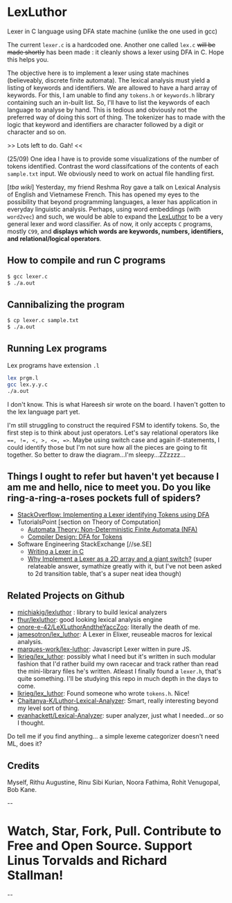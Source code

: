 # LexLuthor
Lexer in C language using DFA state machine (unlike the one used in gcc)

The current `lexer.c` is a hardcoded one. Another one called `lex.c` ~~will be made shortly~~ has been made : it cleanly shows a lexer using DFA in C. Hope this helps you.

The objective here is to implement a lexer using state machines (believeably, discrete finite automata). The lexical analysis must yield a listing of keywords and identifiers. We are allowed to have a hard array of keywords. For this, I am unable to find any `tokens.h` or `keywords.h` library containing such an in-built list. So, I'll have to list the keywords of each language to analyse by hand. This is tedious and obviously not the preferred way of doing this sort of thing.
The tokenizer has to made with the logic that keyword and identifiers are character followed by a digit or character and so on.

\>> Lots left to do. Gah! <<

(25/09) One idea I have is to provide some visualizations of the number of tokens identified. 
Contrast the word classifcations of the contents of each `sample.txt` input.
We obviously need to work on actual file handling first.

[*tba wiki*] Yesterday, my friend Reshma Roy gave a talk on Lexical Analysis of English and Vietnamese French. This has opened my eyes to the possibility that beyond programming languages, a lexer has application in everyday linguistic analysis. Perhaps, using word embeddings (with `word2vec`) and such, we would be able to expand the [LexLuthor](nickkartha.github.io/LexLuthor) to be a very general lexer and word classifier. As of now, it only accepts `C` programs, mostly `C99`, and **displays which words are keywords, numbers, identifiers, and relational/logical operators**.

## How to compile and run C programs
```bash
$ gcc lexer.c
$ ./a.out
```

## Cannibalizing the program
```bash
$ cp lexer.c sample.txt
$ ./a.out
```

## Running Lex programs
Lex programs have extension `.l`
```bash
lex prgm.l
gcc lex.y.y.c
./a.out
```
I don't know. This is what Hareesh sir wrote on the board. I haven't gotten to the lex language part yet.

I'm still struggling to construct the required FSM to identify tokens. So, the first step is to think about just operators. Let's say relational operators like `==, !=, <, >, <=, =>`. Maybe using switch case and again if-statements, I could identify those but I'm not sure how all the pieces are going to fit together. So better to draw the diagram...I'm sleepy...ZZzzzz...

## Things I ought to refer but haven't yet because I am me and hello, nice to meet you. Do you like ring-a-ring-a-roses pockets full of spiders?
- [StackOverflow: Implementing a Lexer identifying Tokens using DFA](https://stackoverflow.com/questions/23329441/implementing-a-lexer-identifying-tokens-after-creating-dfa)
- TutorialsPoint [section on Theory of Computation]
    - [Automata Theory: Non-Deterministic Finite Automata (NFA)](https://www.tutorialspoint.com/automata_theory/non_deterministic_finite_automaton.htm)
    - [Compiler Design: DFA for Tokens](https://www.tutorialspoint.com/compiler_design/dfa_for_tokens.asp)
- Software Engineering StackExchange [//se.SE]
    - [Writing a Lexer in C](https://softwareengineering.stackexchange.com/questions/127889/writing-a-lexer-in-c)
    - [Why Implement a Lexer as a 2D array and a giant switch?](https://softwareengineering.stackexchange.com/questions/257757/why-implement-a-lexer-as-a-2d-array-and-a-giant-switch) (super relateable answer, symathize greatly with it, but I've not been asked to 2d transition table, that's a super neat idea though)

## Related Projects on Github
- [michiakig/lexluthor](https://github.com/michiakig/lexluthor) : library to build lexical analyzers
- [fhur/lexluthor](https://github.com/fhur/lexluthor): good looking lexical analysis engine
- [onore-e-42/LeXLuthorAndtheYaccZoo](https://github.com/onore-e-42/LeXLuthorAndtheYaccZoo): literally the death of me.
- [jamesotron/lex_luthor](https://github.com/jamesotron/lex_luthor): A Lexer in Elixer, reuseable macros for lexical analysis.
- [marques-work/lex-luthor](https://github.com/marques-work/lex-luthor): Javascript Lexer witten in pure JS.
- [lkrieg/lex_luthor](https://github.com/lkrieg/lex_luthor): possibly what I need but it's written in such modular fashion that I'd rather build my own racecar and track rather than read the mini-library files he's written. Atleast I finally found a `lexer.h`, that's quite something. I'll be studying this repo in much depth in the days to come.
- [lkrieg/lex_luthor](https://github.com/lkrieg/lex_luthor): Found someone who wrote `tokens.h`. Nice!
- [Chaitanya-K/Luthor-Lexical-Analyzer](https://github.com/Chaitanya-K/Luthor-Lexical-Analyzer): Smart, really interesting beyond my level sort of thing.
- [evanhackett/Lexical-Analyzer](https://github.com/evanhackett/Lexical-Analyzer): super analyzer, just what I needed...or so I thought.

Do tell me if you find anything... a simple lexeme categorizer doesn't need ML, does it?

## Credits
Myself, Rithu Augustine, Rinu Sibi Kurian, Noora Fathima, Rohit Venugopal, Bob Kane. 

--

# Watch, Star, Fork, Pull. Contribute to Free and Open Source. Support Linus Torvalds and Richard Stallman!

--
